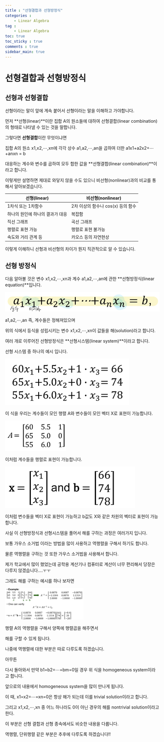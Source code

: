 ```yaml
---
title : "선형결합과 선형방정식"
categories :
    - Linear Algebra
tag :
    - Linear Algebra
toc: true
toc_sticky : true
comments : true
sidebar_main: true
---
```


# 선형결합과 선형방정식

## 선형과 선형결합

선형이라는 말이 앞에 계속 붙어서 선형이라는 말을 이해하고 가야합니다.

먼저 **선형(linear)**이란 집합 A의 원소들에 대하여 선형결합(linear combination)의 형태로 나타낼 수 있는 것을 말합니다.

그렇다면 **선형결합**이란 무엇이냐면

집합 A의 원소 x1,x2,⋯,xn에 각각 상수 a1,a2,⋯,an을 곱하여 더한 a1x1+a2x2+⋯+anxn = b

 대응하는 계수와 변수를 곱하여 모두 합한 값을 **선형결합(linear combination)**이라고 합니다.

 

이렇게만 설명하면 제대로 와닿지 않을 수도 있으니 비선형(nonlinear)과의 비교를 통해서 알아보겠습니다.

| **선형(linear)**                 | **비선형(nonlinear)**              |
| -------------------------------- | ---------------------------------- |
| 1차식 또는 1차함수               | 2차 이상의 함수나 cos(x) 등의 함수 |
| 하나의 원인에 하나의 결과가 대응 | 복잡함                             |
| 직선 그래프                      | 곡선 그래프                        |
| 행렬로 표현 가능                 | 행렬로 표현 불가능                 |
| 속도와 거리 관계 등              | 카오스 등의 자연현상               |

이렇게 이해하니 선형과 비선형의 차이가 뭔지 직관적으로 알 수 있습니다.



## 선형 방정식

다음 알아볼 것은 변수 x1,x2,⋯,xn과 계수 a1,a2,⋯,an에 관한 **선형방정식(linear equation)**입니다.

<img src="../../images/image-20221206194233969.png" alt="image-20221206194233969" style="zoom:67%;" />

a1,a2,⋯,an 즉, 계수들은  정해져있으며

위의 식에서 등식을 성립시키는 변수 x1,x2,⋯,xn이 값들을 해(solution)라고 합니다.

 여러 개로 이루어진 선형방정식은 **선형시스템(linear system)**이라고 합니다.

선형 시스템 중 하나의 예시 입니다.

 <img src="../../images/image-20221206194346092.png" alt="image-20221206194346092" style="zoom:50%;" />

이 식을 우리는 계수들이 모인 행렬 A와 변수들이 모인 벡터 X로 표현이 가능합니다.

<img src="../../images/image-20221206194535793.png" alt="image-20221206194535793" style="zoom:33%;" />

이처럼 계수들을 행렬로 표현이 가능합니다.

<img src="../../images/image-20221206194718072.png" alt="image-20221206194718072" style="zoom:50%;" />

이처럼 변수들을 벡터 X로 표현이 가능하고 b값도 X와 같은 차원의 벡터로 표현이 가능합니다.

사실 이 선형방정식과 선형시스템을 풀어서 해를 구하는 과정은 여러가지 입니다.

보통 가우스 소거법 이라는 방법을 많이 사용하고 역행렬을 구해서 하기도 합니다.

물론 역행렬을 구하는 것 또한 가우스 소거법을 사용해서 합니다.

제가 학교에서 많이 했었는데 공학용 계산기나 컴퓨터로 계산이 너무 편리해서 당장은 다루지 않겠습니다....ㅜㅜ

그래도 해를 구하는 예시를 하나 보자면

<img src="../../images/image-20221206195132353.png" alt="image-20221206195132353" style="zoom: 25%;" />

행렬 A의 역행렬을 구해서 양쪽에 행렬곱을 해주면서

해를 구할 수 있게 됩니다. 

나중에 역행렬에 대한 부분은 따로 다루도록 하겠습니다.

아무튼 

다시 돌아와서 만약 b1=b2=⋯=bm=0일 경우 위 식을 homogeneous system이라고 합니다.

앞으로의 내용에서 homogeneous system을 많이 만나게 됩니다.

이 때, x1=x2=⋯=xn=0은 항상 해가 되는데 이를 trivial solution이라고 합니다.

그리고 x1,x2,⋯,xn 중 어느 하나라도 0이 아닌 경우의 해를 nontrivial solution이라고 한다. 

이 부분은 선형 결합과 선형 종속에서도 비슷한 내용을 다룹니다.



역행렬, 단위행렬 같은 부분은 추후에 다루도록 하겠습니다!!